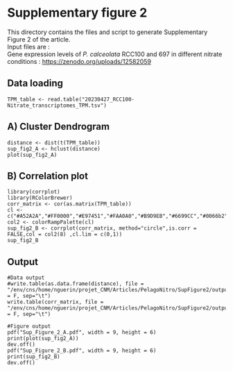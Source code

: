 # Supplementary figure 2
This directory contains the files and script to generate Supplementary Figure 2 of the article.  
Input files are :  
Gene expression levels of *P. calceolata* RCC100 and 697 in different nitrate conditions : https://zenodo.org/uploads/12582059  

## Data loading
```{r}
TPM_table <- read.table("20230427_RCC100-Nitrate_transcriptomes_TPM.tsv")
```

## A) Cluster Dendrogram
```{r}
distance <- dist(t(TPM_table))
sup_fig2_A <- hclust(distance)
plot(sup_fig2_A)

```

## B) Correlation plot
```{r}
library(corrplot)
library(RColorBrewer)
corr_matrix <- cor(as.matrix(TPM_table))
cl <- c("#A52A2A","#FF0000","#E97451","#FAA0A0","#B9D9EB","#6699CC","#0066b2","#002D62")
col2 <- colorRampPalette(cl)
sup_fig2_B <- corrplot(corr_matrix, method="circle",is.corr = FALSE,col = col2(8) ,cl.lim = c(0,1)) 
sup_fig2_B
```
## Output
```{r}
#Data output
#write.table(as.data.frame(distance), file = "/env/cns/home/nguerin/projet_CNM/Articles/PelagoNitro/SupFigure2/output_supFig2_A",quote = F, sep="\t")
write.table(corr_matrix, file = "/env/cns/home/nguerin/projet_CNM/Articles/PelagoNitro/SupFigure2/output_supFig2_B",quote = F, sep="\t")

#Figure output
pdf("Sup_Figure_2_A.pdf", width = 9, height = 6)
print(plot(sup_fig2_A))
dev.off() 
pdf("Sup_Figure_2_B.pdf", width = 9, height = 6)
print(sup_fig2_B)
dev.off()
```
